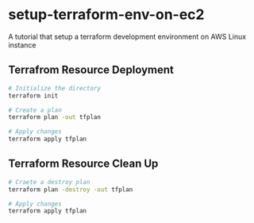 # setup-terraform-env-on-ec2
A tutorial that setup a terraform development environment on AWS Linux instance

## Terrafrom Resource Deployment
```bash
# Initialize the directory
terraform init

# Create a plan
terraform plan -out tfplan

# Apply changes
terraform apply tfplan
```

## Terraform Resource Clean Up
```bash
# Craete a destroy plan
terraform plan -destroy -out tfplan

# Apply changes
terraform apply tfplan
```
